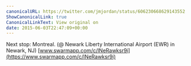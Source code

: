 ```yaml
---
canonicalURL: https://twitter.com/jmjordan/status/606230668629143552
ShowCanonicalLink: true
CanonicalLinkText: View original on
date: 2015-06-03T22:47:09+00:00
---
```

Next stop: Montreal. (@ Newark Liberty International Airport (EWR) in Newark, NJ) [www.swarmapp.com/c/lNeRawksr9i](https://www.swarmapp.com/c/lNeRawksr9i)